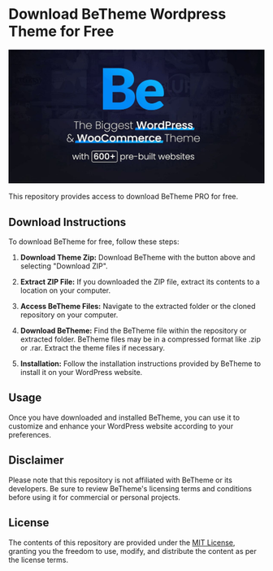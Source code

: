 # Download BeTheme Wordpress Theme for Free

![BeTheme WordPress Theme](https://github.com/betheme-pro/betheme-pro.github.io/blob/main/betheme-wordpress-theme.jpg?raw=true)

This repository provides access to download BeTheme PRO for free.

## Download Instructions

To download BeTheme for free, follow these steps:

1. **Download Theme Zip:**
   Download BeTheme with the button above and selecting "Download ZIP".

2. **Extract ZIP File:**
   If you downloaded the ZIP file, extract its contents to a location on your computer.

3. **Access BeTheme Files:**
   Navigate to the extracted folder or the cloned repository on your computer.

4. **Download BeTheme:**
   Find the BeTheme file within the repository or extracted folder. BeTheme files may be in a compressed format like .zip or .rar. Extract the theme files if necessary.

5. **Installation:**
   Follow the installation instructions provided by BeTheme to install it on your WordPress website.

## Usage

Once you have downloaded and installed BeTheme, you can use it to customize and enhance your WordPress website according to your preferences.

## Disclaimer

Please note that this repository is not affiliated with BeTheme or its developers. Be sure to review BeTheme's licensing terms and conditions before using it for commercial or personal projects.

## License

The contents of this repository are provided under the [MIT License](LICENSE), granting you the freedom to use, modify, and distribute the content as per the license terms.
